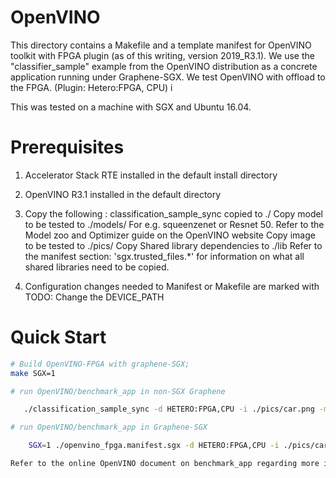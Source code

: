 # OpenVINO

This directory contains a Makefile and a template manifest for 
OpenVINO toolkit with FPGA plugin (as of this writing, version 2019_R3.1).
We use the "classifier_sample" example from the OpenVINO distribution as a concrete application running
under Graphene-SGX. We test OpenVINO with offload to the FPGA. (Plugin: Hetero:FPGA, CPU) i

This was tested on a machine with SGX and Ubuntu 16.04.

# Prerequisites

1. Accelerator Stack RTE installed in the default install directory 

2. OpenVINO R3.1 installed in the default directory

3. Copy the following :
    classification_sample_sync copied to ./
    Copy model to be tested to ./models/ 
        For e.g. squeenzenet or Resnet 50. Refer to the Model zoo and Optimizer guide on the OpenVINO website
    Copy image to be tested to ./pics/ 
    Copy Shared library dependencies to ./lib 
        Refer to the manifest section: 'sgx.trusted_files.*' for information on what all shared libraries need to be copied.

4. Configuration changes needed to Manifest or Makefile are marked with TODO:
    Change the DEVICE_PATH
    
# Quick Start

```sh
# Build OpenVINO-FPGA with graphene-SGX;
make SGX=1

# run OpenVINO/benchmark_app in non-SGX Graphene

   ./classification_sample_sync -d HETERO:FPGA,CPU -i ./pics/car.png -m ./models/squeezenet1.1.xml -api sync -niter 1 -nireq 1 -nstreams 1

# run OpenVINO/benchmark_app in Graphene-SGX

    SGX=1 ./openvino_fpga.manifest.sgx -d HETERO:FPGA,CPU -i ./pics/car.png -m ./models/squeezenet1.1.xml 

Refer to the online OpenVINO document on benchmark_app regarding more information on output and configurable parameters

```
